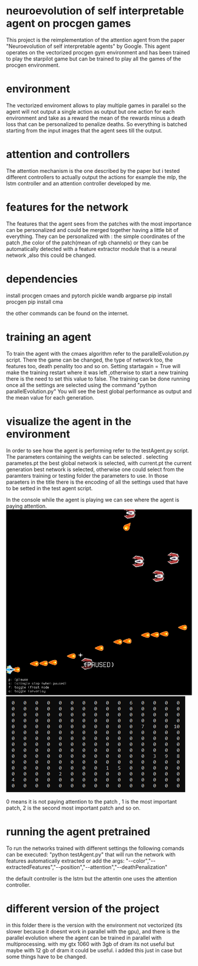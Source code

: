 # neuroevolution of self interpretable agent on procgen games
This project is the reimplementation of the attention agent from the paper "Neuroevolution of self interpretable agents" by Google.
This agent operates on the vectorized procgen gym environment and has been trained to play the starpilot game but can be trained to play all the games of the procgen environment.

# environment
The vectorized enviroment allows to play multiple games in parallel so the agent will not output a single action as output but one action for each environment and take as a reward the mean of the rewards minus a death loss that can be personalized to penalize deaths. So everything is batched starting from the input images that the agent sees till the output.

# attention and controllers
The attention mechanism is the one described by the paper but i tested different controllers to actually output the actions for example the mlp, the lstm controller and an attention controller developed by me.

# features for the network
The features that the agent sees from the patches with the most importance can be personalized and could be merged together having a little bit of everything. They can be personalized with :
the simple coordinates of the patch ,the color of the patch(mean of rgb channels) or they can be automatically detected with a feature extractor module that is a neural network ,also this could be changed.


# dependencies
install procgen cmaes and pytorch pickle wandb argparse
pip install procgen
pip install cma

the other commands can be found on the internet.

# training an agent
To train the agent with the cmaes algorithm refer to the parallelEvolution.py script.
There the game can be changed, the type of network too, the features too, death penality too and so on.
Setting startagain = True will make the training restart where it was left ,otherwise to start a new training there is the need to set this value to false.
The training can be done running once all the settings are selected using the command "python parallelEvolution.py"
You will see the best global performance as output and the mean value for each generation.


# visualize the agent in the environment
In order to see how the agent is performing refer to the testAgent.py script.
The parameters containing the weights can be selected . 
selecting parametes.pt the best global network is selected, with current.pt the current generation best network is selected, otherwise one could select from the paramters training or testing folder the parameters to use. In those paraeters in the title there is the encoding of all the settings used that have to be setted in the test agent script.

In the console while the agent is playing we can see where the agent is paying attention.
![Alt text](./resources/starpilot.png "Starpilot game")
![Alt text](./resources/attention.png "Attention")

0 means it is not paying attention to the patch , 1 is the most important patch, 2 is the second most important patch and so on.

# running the agent pretrained
To run the networks trained with different settings the following comands can be executed:
"python testAgent.py"
that will run the network with features automatically extracted 
or add the args:
"--color","--extractedFeatures","--position","--attention","--deathPenalization"

the default controller is the lstm but the attentin one uses the attention controller.

# different version of the project 
in this folder there is the version with the environment not vectorized (its slower because it doesnt work in parallel with the gpu),
and there is the parallel evolution where the agent can be trained in parallel with multiprocessing.
with my gtx 1060 with 3gb of dram its not useful but maybe with 12 gb of dram it could be useful.
i added this just in case but some things have to be changed.
